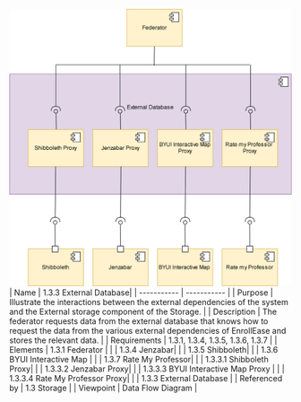 ![1.3.3 External Database](https://github.com/MckennahPalmer/CSE430/blob/team1_JM/component%20for%20External%20database.drawio%20(2).svg)
<br>
| Name | 1.3.3 External Database|
| ----------- | ----------- |
| Purpose | Illustrate the interactions between the external dependencies of the system and the External storage component of the Storage.  |
| Description | The federator requests data from the external database that knows how to request the data from the various external dependencies of EnrollEase and stores the relevant data.  |
| Requirements | 1.3.1, 1.3.4, 1.3.5, 1.3.6, 1.3.7 |
| Elements | 1.3.1 Federator |
|  | 1.3.4 Jenzabar|
|  | 1.3.5 Shibboleth|
|  | 1.3.6 BYUI Interactive Map |
|  | 1.3.7 Rate My Professor|
|  | 1.3.3.1 Shibboleth Proxy|
|  | 1.3.3.2 Jenzabar Proxy|
|  | 1.3.3.3 BYUI Interactive Map Proxy |
|  | 1.3.3.4 Rate My Professor Proxy|
|  | 1.3.3 External Database |
| Referenced by | 1.3 Storage |
| Viewpoint | Data Flow Diagram |